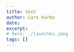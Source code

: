 ```yaml
---
title: test
author: Lars Karbo
date: 
excerpt: 
# hero: ./launches.jpeg
tags: []
---
```



<!-- ## TL;DR (Too Lazy Didn't Read) 📕

At last I did it! After more than two years of constant trial and error, I managed to build a successful, profitable product and achieve financial independence!

In this blog post I will explain in detail what happened and how I went from no idea to $2k MRR with Cyberleads inside six months.

The story of I found a good B2B idea. How I launched it. How I found a good distribution channel and grew it. And how you can do it too.
 -->
